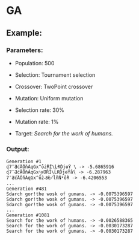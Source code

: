 # GA 

## Example:

### Parameters:
- Population: 500

- Selection: Tournament selection
- Crossover: TwoPoint crossover
- Mutation: Uniform mutation

- Selection rate: 30%
- Mutation rate: 1%

- Target: *Search for the work of humans.*

### Output:
```
Generation #1
ɖ7ˉƋćÄÕňÁqGx^ȱżŘÎ\ĹɌĎjɵŶ \ -> -5.6865916
ɖ7ˉƋćÄÕňÁqGx^͉xƱŘÎ\ĹɌĎjɵŶǻ\ -> -6.287963
7ˉƋćÄÕňÁqGx^ȱż˵$ͩè̸ĺñÑ²ȏŘ -> -6.4206553
...
Generation #481
Sdarch gor!the wosk of gumans. -> -0.0075396597
Sdarch gor!the wosk of gumans. -> -0.0075396597
Sdarch gor!the wosk of gumans. -> -0.0075396597
...
Generation #1081
Search for the work of humans. -> -0.0026588365
Search for the work of gumans. -> -0.0030173287
Search for the work of gumans. -> -0.0030173287
```
